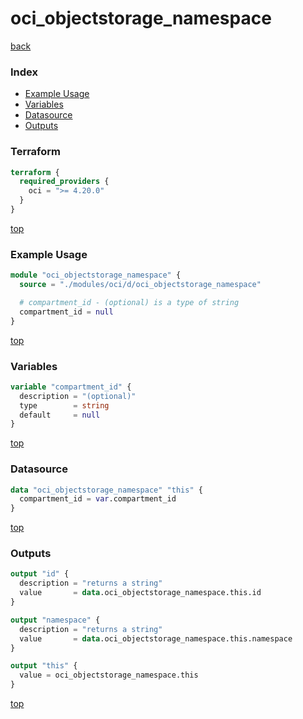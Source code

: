 # oci_objectstorage_namespace

[back](../oci.md)

### Index

- [Example Usage](#example-usage)
- [Variables](#variables)
- [Datasource](#datasource)
- [Outputs](#outputs)

### Terraform

```terraform
terraform {
  required_providers {
    oci = ">= 4.20.0"
  }
}
```

[top](#index)

### Example Usage

```terraform
module "oci_objectstorage_namespace" {
  source = "./modules/oci/d/oci_objectstorage_namespace"

  # compartment_id - (optional) is a type of string
  compartment_id = null
}
```

[top](#index)

### Variables

```terraform
variable "compartment_id" {
  description = "(optional)"
  type        = string
  default     = null
}
```

[top](#index)

### Datasource

```terraform
data "oci_objectstorage_namespace" "this" {
  compartment_id = var.compartment_id
}
```

[top](#index)

### Outputs

```terraform
output "id" {
  description = "returns a string"
  value       = data.oci_objectstorage_namespace.this.id
}

output "namespace" {
  description = "returns a string"
  value       = data.oci_objectstorage_namespace.this.namespace
}

output "this" {
  value = oci_objectstorage_namespace.this
}
```

[top](#index)